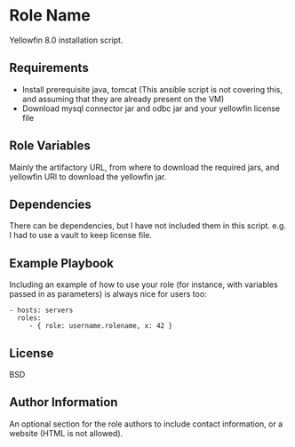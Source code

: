 Role Name
=========

Yellowfin 8.0 installation script. 

Requirements
------------

- Install prerequisite java, tomcat (This ansible script is not covering this, and assuming that they are already present on the VM)
- Download mysql connector jar and odbc jar and your yellowfin license file

Role Variables
--------------

Mainly the artifactory URL, from where to download the required jars, and yellowfin URl to download the yellowfin jar. 

Dependencies
------------

There can be dependencies, but I have not included them in this script. e.g. I had to use a vault to keep license file. 

Example Playbook
----------------

Including an example of how to use your role (for instance, with variables passed in as parameters) is always nice for users too:

    - hosts: servers
      roles:
         - { role: username.rolename, x: 42 }

License
-------

BSD

Author Information
------------------

An optional section for the role authors to include contact information, or a website (HTML is not allowed).
